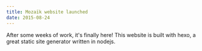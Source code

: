 ```yaml
---
title: Mozaïk website launched
date: 2015-08-24
---
```

After some weeks of work, it's finally here!
This website is built with hexo, a great static site generator written in nodejs.
